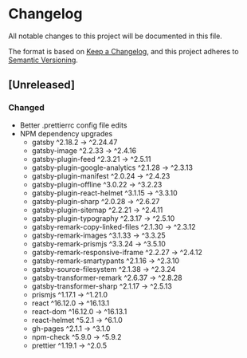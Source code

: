 # Changelog

All notable changes to this project will be documented in this file.

The format is based on [Keep a Changelog](https://keepachangelog.com/en/1.0.0/),
and this project adheres to [Semantic Versioning](https://semver.org/spec/v2.0.0.html).

## [Unreleased]

### Changed

- Better .prettierrc config file edits
- NPM dependency upgrades
  - gatsby ^2.18.2 → ^2.24.47
  - gatsby-image ^2.2.33 → ^2.4.16
  - gatsby-plugin-feed ^2.3.21 → ^2.5.11
  - gatsby-plugin-google-analytics ^2.1.28 → ^2.3.13
  - gatsby-plugin-manifest ^2.0.24 → ^2.4.23
  - gatsby-plugin-offline ^3.0.22 → ^3.2.23
  - gatsby-plugin-react-helmet ^3.1.15 → ^3.3.10
  - gatsby-plugin-sharp ^2.0.28 → ^2.6.27
  - gatsby-plugin-sitemap ^2.2.21 → ^2.4.11
  - gatsby-plugin-typography ^2.3.17 → ^2.5.10
  - gatsby-remark-copy-linked-files ^2.1.30 → ^2.3.12
  - gatsby-remark-images ^3.1.33 → ^3.3.25
  - gatsby-remark-prismjs ^3.3.24 → ^3.5.10
  - gatsby-remark-responsive-iframe ^2.2.27 → ^2.4.12
  - gatsby-remark-smartypants ^2.1.16 → ^2.3.10
  - gatsby-source-filesystem ^2.1.38 → ^2.3.24
  - gatsby-transformer-remark ^2.6.37 → ^2.8.28
  - gatsby-transformer-sharp ^2.1.17 → ^2.5.13
  - prismjs ^1.17.1 → ^1.21.0
  - react ^16.12.0 → ^16.13.1
  - react-dom ^16.12.0 → ^16.13.1
  - react-helmet ^5.2.1 → ^6.1.0
  - gh-pages ^2.1.1 → ^3.1.0
  - npm-check ^5.9.0 → ^5.9.2
  - prettier ^1.19.1 → ^2.0.5
